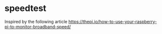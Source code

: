 # speedtest
Inspired by the following article https://thepi.io/how-to-use-your-raspberry-pi-to-monitor-broadband-speed/

